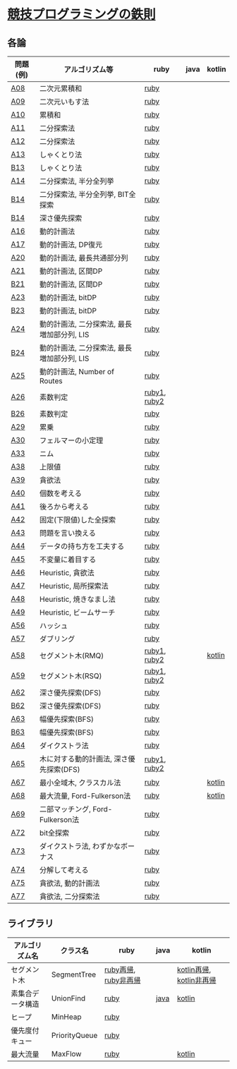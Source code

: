 # [競技プログラミングの鉄則](https://atcoder.jp/contests/tessoku-book)

## 各論

| 問題(例) | アルゴリズム等 | ruby | java | kotlin |
| - | - | - | - | - |
| [A08](https://atcoder.jp/contests/tessoku-book/tasks/tessoku_book_h) | 二次元累積和 | [ruby](ruby/A08.rb) | | |
| [A09](https://atcoder.jp/contests/tessoku-book/tasks/tessoku_book_i) | 二次元いもす法 | [ruby](ruby/A09.rb) | | |
| [A10](https://atcoder.jp/contests/tessoku-book/tasks/tessoku_book_j) | 累積和 | [ruby](ruby/A10.rb) | | |
| [A11](https://atcoder.jp/contests/tessoku-book/tasks/tessoku_book_k) | 二分探索法 | [ruby](ruby/A11.rb) | | |
| [A12](https://atcoder.jp/contests/tessoku-book/tasks/tessoku_book_l) | 二分探索法 | [ruby](ruby/A12.rb) | | |
| [A13](https://atcoder.jp/contests/tessoku-book/tasks/tessoku_book_m) | しゃくとり法 | [ruby](ruby/A13.rb) | | |
| [B13](https://atcoder.jp/contests/tessoku-book/tasks/tessoku_book_cl) | しゃくとり法 | [ruby](ruby/B13.rb) | | |
| [A14](https://atcoder.jp/contests/tessoku-book/tasks/tessoku_book_n) | 二分探索法, 半分全列挙 | [ruby](ruby/A14.rb) | | |
| [B14](https://atcoder.jp/contests/tessoku-book/tasks/tessoku_book_cm) | 二分探索法, 半分全列挙, BIT全探索 | [ruby](ruby/B14-1.rb) | | |
| [B14](https://atcoder.jp/contests/tessoku-book/tasks/tessoku_book_cm) | 深さ優先探索 | [ruby](ruby/B14-2.rb) | | |
| [A16](https://atcoder.jp/contests/tessoku-book/tasks/tessoku_book_p) | 動的計画法 | [ruby](ruby/A16.rb) | | |
| [A17](https://atcoder.jp/contests/tessoku-book/tasks/tessoku_book_q) | 動的計画法, DP復元 | [ruby](ruby/A17.rb) | | |
| [A20](https://atcoder.jp/contests/tessoku-book/tasks/tessoku_book_t) | 動的計画法, 最長共通部分列 | [ruby](ruby/A20.rb) | | |
| [A21](https://atcoder.jp/contests/tessoku-book/tasks/tessoku_book_u) | 動的計画法, 区間DP | [ruby](ruby/A21.rb) | | |
| [B21](https://atcoder.jp/contests/tessoku-book/tasks/tessoku_book_ct) | 動的計画法, 区間DP | [ruby](ruby/B21.rb) | | |
| [A23](https://atcoder.jp/contests/tessoku-book/tasks/tessoku_book_w) | 動的計画法, bitDP | [ruby](ruby/A23.rb) | | |
| [B23](https://atcoder.jp/contests/tessoku-book/tasks/tessoku_book_cv) | 動的計画法, bitDP | [ruby](ruby/B23.rb) | | |
| [A24](https://atcoder.jp/contests/tessoku-book/tasks/tessoku_book_x) | 動的計画法, 二分探索法, 最長増加部分列, LIS | [ruby](ruby/A24.rb) | | |
| [B24](https://atcoder.jp/contests/tessoku-book/tasks/tessoku_book_cw) | 動的計画法, 二分探索法, 最長増加部分列, LIS | [ruby](ruby/B24.rb) | | |
| [A25](https://atcoder.jp/contests/tessoku-book/tasks/tessoku_book_y) | 動的計画法, Number of Routes | [ruby](ruby/A25.rb) | | |
| [A26](https://atcoder.jp/contests/tessoku-book/tasks/tessoku_book_z) | 素数判定 | [ruby1](ruby/A26-01.rb), [ruby2](ruby/A26-02.rb) | | |
| [B26](https://atcoder.jp/contests/tessoku-book/tasks/tessoku_book_cy) | 素数判定 | [ruby](ruby/B26.rb) | | |
| [A29](https://atcoder.jp/contests/tessoku-book/tasks/math_and_algorithm_aq) | 累乗 | [ruby](ruby/A29.rb) | | |
| [A30](https://atcoder.jp/contests/tessoku-book/tasks/tessoku_book_ad) | フェルマーの小定理 | [ruby](ruby/A30.rb) | | |
| [A33](https://atcoder.jp/contests/tessoku-book/tasks/tessoku_book_ag) | ニム | [ruby](ruby/A33.rb) | | |
| [A38](https://atcoder.jp/contests/tessoku-book/tasks/tessoku_book_al) | 上限値 | [ruby](ruby/A38.rb) | | |
| [A39](https://atcoder.jp/contests/tessoku-book/tasks/math_and_algorithm_bn) | 貪欲法 | [ruby](ruby/A39.rb) | | |
| [A40](https://atcoder.jp/contests/tessoku-book/tasks/tessoku_book_an) | 個数を考える | [ruby](ruby/A40.rb) | | |
| [A41](https://atcoder.jp/contests/tessoku-book/tasks/tessoku_book_ao) | 後ろから考える | [ruby](ruby/A41.rb) | | |
| [A42](https://atcoder.jp/contests/tessoku-book/tasks/tessoku_book_ap) | 固定(下限値)した全探索 | [ruby](ruby/A42.rb) | | |
| [A43](https://atcoder.jp/contests/tessoku-book/tasks/tessoku_book_aq) | 問題を言い換える | [ruby](ruby/A43.rb) | | |
| [A44](https://atcoder.jp/contests/tessoku-book/tasks/tessoku_book_ar) | データの持ち方を工夫する | [ruby](ruby/A44.rb) | | |
| [A45](https://atcoder.jp/contests/tessoku-book/tasks/tessoku_book_as) | 不変量に着目する | [ruby](ruby/A45.rb) | | |
| [A46](https://atcoder.jp/contests/tessoku-book/tasks/tessoku_book_at) | Heuristic, 貪欲法 | [ruby](ruby/A46.rb) | | |
| [A47](https://atcoder.jp/contests/tessoku-book/tasks/tessoku_book_at) | Heuristic, 局所探索法 | [ruby](ruby/A47.rb) | | |
| [A48](https://atcoder.jp/contests/tessoku-book/tasks/tessoku_book_at) | Heuristic, 焼きなまし法 | [ruby](ruby/A48.rb) | | |
| [A49](https://atcoder.jp/contests/tessoku-book/tasks/tessoku_book_aw) | Heuristic, ビームサーチ | [ruby](ruby/A49.rb) | | |
| [A56](https://atcoder.jp/contests/tessoku-book/tasks/tessoku_book_bd) | ハッシュ | [ruby](ruby/A56.rb) | | |
| [A57](https://atcoder.jp/contests/tessoku-book/tasks/tessoku_book_be) | ダブリング | [ruby](ruby/A57.rb) | | |
| [A58](https://atcoder.jp/contests/tessoku-book/tasks/tessoku_book_bf) | セグメント木(RMQ) | [ruby1](ruby/A58-01.rb), [ruby2](ruby/A58-02.rb) | | [kotlin](src/main/kotlin/ktln/A58.kt) |
| [A59](https://atcoder.jp/contests/tessoku-book/tasks/tessoku_book_bg) | セグメント木(RSQ) | [ruby1](ruby/A59-01.rb), [ruby2](ruby/A59-02.rb) | | |
| [A62](https://atcoder.jp/contests/tessoku-book/tasks/math_and_algorithm_am) | 深さ優先探索(DFS) | [ruby](ruby/A62.rb) | | |
| [B62](https://atcoder.jp/contests/tessoku-book/tasks/math_and_algorithm_ei) | 深さ優先探索(DFS) | [ruby](ruby/B62.rb) | | |
| [A63](https://atcoder.jp/contests/tessoku-book/tasks/math_and_algorithm_an) | 幅優先探索(BFS) | [ruby](ruby/A63.rb) | | |
| [B63](https://atcoder.jp/contests/tessoku-book/tasks/math_and_algorithm_ej) | 幅優先探索(BFS) | [ruby](ruby/B63.rb) | | |
| [A64](https://atcoder.jp/contests/tessoku-book/tasks/tessoku_book_bl) | ダイクストラ法 | [ruby](ruby/A64.rb) | | |
| [A65](https://atcoder.jp/contests/tessoku-book/tasks/tessoku_book_bm) | 木に対する動的計画法, 深さ優先探索(DFS) | [ruby1](ruby/A65-01.rb), [ruby2](ruby/A65-02.rb) | | |
| [A67](https://atcoder.jp/contests/tessoku-book/tasks/tessoku_book_bo) | 最小全域木, クラスカル法 | [ruby](ruby/A67.rb) | | [kotlin](src/main/kotlin/ktln/A67.kt) |
| [A68](https://atcoder.jp/contests/tessoku-book/tasks/tessoku_book_bp) | 最大流量, Ford-Fulkerson法 | [ruby](ruby/A68.rb) | | [kotlin](src/main/kotlin/ktln/A68.kt) |
| [A69](https://atcoder.jp/contests/tessoku-book/tasks/tessoku_book_bq) | 二部マッチング, Ford-Fulkerson法 | [ruby](ruby/A69.rb) | | |
| [A72](https://atcoder.jp/contests/tessoku-book/tasks/tessoku_book_bt) | bit全探索 | [ruby](ruby/A72.rb) | | |
| [A73](https://atcoder.jp/contests/tessoku-book/tasks/tessoku_book_bu) | ダイクストラ法, わずかなボーナス | [ruby](ruby/A73.rb) | | |
| [A74](https://atcoder.jp/contests/tessoku-book/tasks/tessoku_book_bv) | 分解して考える | [ruby](ruby/A74.rb) | | |
| [A75](https://atcoder.jp/contests/tessoku-book/tasks/tessoku_book_bw) | 貪欲法, 動的計画法 | [ruby](ruby/A75.rb) | | |
| [A77](https://atcoder.jp/contests/tessoku-book/tasks/tessoku_book_bw) | 貪欲法, 二分探索法 | [ruby](ruby/A77.rb) | | |

## ライブラリ

| アルゴリズム名 | クラス名 | ruby | java | kotlin |
| - | - | - | - | - |
| セグメント木 | SegmentTree | [ruby再帰](ruby/lib/segment_tree_r.rb), [ruby非再帰](ruby/lib/segment_tree_w.rb) | | [kotlin再帰](src/main/kotlin/ktln/lib/SegmentTreeR.kt), [kotlin非再帰](src/main/kotlin/ktln/lib/SegmentTreeW.kt) |
| 素集合データ構造 | UnionFind | [ruby](ruby/lib/union_find.rb) | [java](src/main/java/jv/lib/UnionFind.java) | [kotlin](src/main/kotlin/ktln/lib/UnionFind.kt) |
| ヒープ | MinHeap | [ruby](ruby/lib/min_heap.rb) | | |
| 優先度付キュー | PriorityQueue | [ruby](ruby/lib/priority_queue.rb) | | |
| 最大流量 | MaxFlow | [ruby](ruby/lib/max_flow.rb) | | [kotlin](src/main/kotlin/ktln/lib/MaxFlow.kt) |

